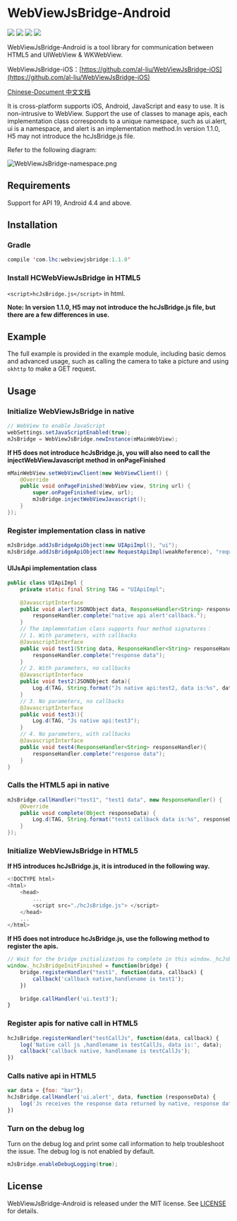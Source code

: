 # WebViewJsBridge-Android

[![](https://img.shields.io/badge/build-pass-green)](https://github.com/wendux/DSBridge-Android) [![](https://img.shields.io/badge/language-Java-brightgreen)](https://github.com/wendux/DSBridge-Android) [![](https://img.shields.io/badge/minSdkVersion-19-orange)](https://github.com/wendux/DSBridge-Android) [![](https://img.shields.io/github/license/al-liu/WebViewJsBridge-Android)](./LICENSE)

WebViewJsBridge-Android is a tool library for communication between HTML5 and UIWebView & WKWebView.

WebViewJsBridge-iOS：[https://github.com/al-liu/WebViewJsBridge-iOS](https://github.com/al-liu/WebViewJsBridge-iOS)

[Chinese-Document 中文文档](./README-CH.md)

It is cross-platform supports iOS, Android, JavaScript and easy to use. It is non-intrusive to WebView. Support the use of classes to manage apis, each implementation class corresponds to a unique namespace, such as ui.alert, ui is a namespace, and alert is an implementation method.In version 1.1.0, H5 may not introduce the hcJsBridge.js file.

Refer to the following diagram:

![WebViewJsBridge-namespace.png](https://i.loli.net/2019/10/08/hdjYIevufoQr7wX.png)

## Requirements
Support for API 19, Android 4.4 and above.

## Installation

### Gradle

```java
compile 'com.lhc:webviewjsbridge:1.1.0'
```

### Install HCWebViewJsBridge in HTML5
`<script>hcJsBridge.js</script>` in html.

**Note: In version 1.1.0, H5 may not introduce the hcJsBridge.js file, but there are a few differences in use.**

## Example

The full example is provided in the example module, including basic demos and advanced usage, such as calling the camera to take a picture and using `okhttp` to make a GET request.

## Usage

### Initialize WebViewJsBridge in native

```java
// WebView to enable JavaScript
webSettings.setJavaScriptEnabled(true);
mJsBridge = WebViewJsBridge.newInstance(mMainWebView);
```

**If H5 does not introduce hcJsBridge.js, you will also need to call the injectWebViewJavascript method in onPageFinished**

```java
mMainWebView.setWebViewClient(new WebViewClient() {
    @Override
    public void onPageFinished(WebView view, String url) {
        super.onPageFinished(view, url);
        mJsBridge.injectWebViewJavascript();
    }
});
```

### Register implementation class in native

```java
mJsBridge.addJsBridgeApiObject(new UIApiImpl(), "ui");
mJsBridge.addJsBridgeApiObject(new RequestApiImpl(weakReference), "request");
```

#### UIJsApi implementation class

```java
public class UIApiImpl {
    private static final String TAG = "UIApiImpl";
    
    @JavascriptInterface
    public void alert(JSONObject data, ResponseHandler<String> responseHandler){
        responseHandler.complete("native api alert'callback.");
    }
    // The implementation class supports four method signatures：
    // 1. With parameters, with callbacks
    @JavascriptInterface
    public void test1(String data, ResponseHandler<String> responseHandler){
        responseHandler.complete("response data");
    }
    // 2. With parameters, no callbacks
    @JavascriptInterface
    public void test2(JSONObject data){
        Log.d(TAG, String.format("Js native api:test2, data is:%s", data.toString()));
    }
    // 3. No parameters, no callbacks
    @JavascriptInterface
    public void test3(){
        Log.d(TAG, "Js native api:test3");
    }
    // 4. No parameters, with callbacks
    @JavascriptInterface
    public void test4(ResponseHandler<String> responseHandler){
        responseHandler.complete("response data");
    }
}
```

### Calls the HTML5 api in native

```java
mJsBridge.callHandler("test1", "test1 data", new ResponseHandler() {
    @Override
    public void complete(Object responseData) {
        Log.d(TAG, String.format("test1 callback data is:%s", responseData));
    }
});
```

### Initialize WebViewJsBridge in HTML5

**If H5 introduces hcJsBridge.js, it is introduced in the following way.**

```js
<!DOCTYPE html>
<html>
    <head>
        ...
        <script src="./hcJsBridge.js"> </script>
    </head>
    ...
</html>
```

**If H5 does not introduce hcJsBridge.js, use the following method to register the apis.**

```js
// Wait for the bridge initialization to complete in this window._hcJsBridgeInitFinished global function, then register the api, initial call.
window._hcJsBridgeInitFinished = function(bridge) {
    bridge.registerHandler("test1", function(data, callback) {
        callback('callback native,handlename is test1');
    })
    
    bridge.callHandler('ui.test3');
}
```

### Register apis for native call in HTML5

```js
hcJsBridge.registerHandler("testCallJs", function(data, callback) {
    log('Native call js ,handlename is testCallJs, data is:', data);
    callback('callback native, handlename is testCallJs');
})
```

### Calls native api in HTML5

```js
var data = {foo: "bar"};
hcJsBridge.callHandler('ui.alert', data, function (responseData) {
    log('Js receives the response data returned by native, response data is', responseData);
})
```

### Turn on the debug log

Turn on the debug log and print some call information to help troubleshoot the issue. The debug log is not enabled by default.

```java
mJsBridge.enableDebugLogging(true);
```

## License
WebViewJsBridge-Android is released under the MIT license. See [LICENSE](./LICENSE) for details.


